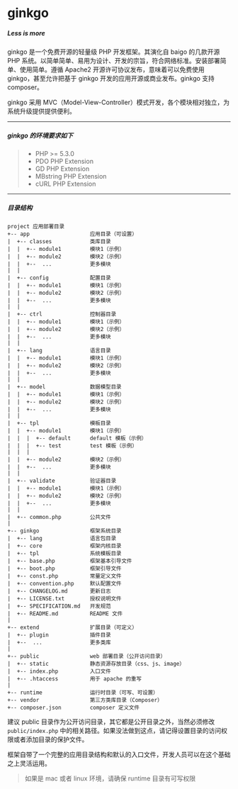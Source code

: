 # ginkgo

##### Less is more

ginkgo 是一个免费开源的轻量级 PHP 开发框架。其演化自 baigo 的几款开源 PHP 系统。以简单简单、易用为设计、开发的宗旨，符合网络标准。安装部署简单、使用简单。遵循 Apache2 开源许可协议发布，意味着可以免费使用 ginkgo，甚至允许把基于 ginkgo 开发的应用开源或商业发布。ginkgo 支持 composer。

ginkgo 采用 MVC（Model-View-Controller）模式开发，各个模块相对独立，为系统升级提供提供便利。

----------

##### ginkgo 的环境要求如下

> * PHP >= 5.3.0
> * PDO PHP Extension
> * GD PHP Extension
> * MBstring PHP Extension
> * cURL PHP Extension

----------

##### 目录结构

    project 应用部署目录
    +-- app                   应用目录（可设置）
    |  +-- classes            类库目录
    |  |  +-- module1         模块1（示例）
    |  |  +-- module2         模块2（示例）
    |  |  +--  ...            更多模块
    |  |
    |  +-- config             配置目录
    |  |  +-- module1         模块1（示例）
    |  |  +-- module2         模块2（示例）
    |  |  +--  ...            更多模块
    |  |
    |  +-- ctrl               控制器目录
    |  |  +-- module1         模块1（示例）
    |  |  +-- module2         模块2（示例）
    |  |  +--  ...            更多模块
    |  |
    |  +-- lang               语言目录
    |  |  +-- module1         模块1（示例）
    |  |  +-- module2         模块2（示例）
    |  |  +--  ...            更多模块
    |  |
    |  +-- model              数据模型目录
    |  |  +-- module1         模块1（示例）
    |  |  +-- module2         模块2（示例）
    |  |  +--  ...            更多模块
    |  |
    |  +-- tpl                模板目录
    |  |  +-- module1         模块1（示例）
    |  |  |  +-- default      default 模板（示例）
    |  |  |  +-- test         test 模板（示例）
    |  |  |
    |  |  +-- module2         模块2（示例）
    |  |  +--  ...            更多模块
    |  |
    |  +-- validate           验证器目录
    |  |  +-- module1         模块1（示例）
    |  |  +-- module2         模块2（示例）
    |  |  +--  ...            更多模块
    |  |
    |  +-- common.php         公共文件
    |
    +-- ginkgo                框架系统目录
    |  +-- lang               语言包目录
    |  +-- core               框架内核目录
    |  +-- tpl                系统模板目录
    |  +-- base.php           框架基本引导文件
    |  +-- boot.php           框架引导文件
    |  +-- const.php          常量定义文件
    |  +-- convention.php     默认配置文件
    |  +-- CHANGELOG.md       更新日志
    |  +-- LICENSE.txt        授权说明文件
    |  +-- SPECIFICATION.md   开发规范
    |  +-- README.md          README 文件    
    |
    +-- extend                扩展目录（可定义）
    |  +-- plugin             插件目录
    |  +--  ...               更多类库
    |
    +-- public                web 部署目录（公开访问目录）
    |  +-- static             静态资源存放目录（css、js、image）
    |  +-- index.php          入口文件
    |  +-- .htaccess          用于 apache 的重写
    |
    +-- runtime               运行时目录（可写、可设置）
    +-- vendor                第三方类库目录（Composer）
    +-- composer.json         composer 定义文件

建议 public 目录作为公开访问目录，其它都是公开目录之外，当然必须修改 `public/index.php` 中的相关路径。如果没法做到这点，请记得设置目录的访问权限或者添加目录的保护文件。

框架自带了一个完整的应用目录结构和默认的入口文件，开发人员可以在这个基础之上灵活运用。

> 如果是 mac 或者 linux 环境，请确保 runtime 目录有可写权限
